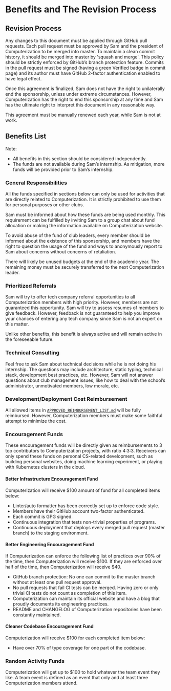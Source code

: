 # Benefits and The Revision Process

## Revision Process

Any changes to this document must be applied through GitHub pull requests.
Each pull request must be approved by Sam and the president of Computerization to be merged into
master.
To maintain a clean commit history, it should be merged into master by 'squash and merge'.
This policy should be strictly enforced by GitHub’s branch protection feature.
Commits in the pull request must be signed (having a green Verified badge in commit page) and its
author must have GitHub 2-factor authentication enabled to have legal effect.

Once this agreement is finalized, Sam does not have the right to unilaterally end the sponsorship,
unless under extreme circumstances. However, Computerization has the right to end this sponsorship
at any time and Sam has the ultimate right to interpret this document in any reasonable way.

This agreement must be manually renewed each year, while Sam is not at work.

## Benefits List

Note:

- All benefits in this section should be considered independently.
- The funds are not available during Sam’s internship. As mitigation, more funds will be provided
  prior to Sam’s internship.

### General Responsibilities

All the funds specified in sections below can only be used for activities that are directly related
to Computerization. It is strictly prohibited to use them for personal purposes or other clubs.

Sam must be informed about how these funds are being used monthly. This requirement can be fulfilled
by inviting Sam to a group chat about fund allocation or making the information available on
Computerization website.

To avoid abuse of the fund of club leaders, every member should be informed about the existence of
this sponsorship, and members have the right to question the usage of the fund and ways to
anonymously report to Sam about concerns without concerns of retaliation.

There will likely be unused budgets at the end of the academic year. The remaining money must be
securely transferred to the next Computerization leader.

### Prioritized Referrals

Sam will try to offer tech company referral opportunities to all Computerization members with high
priority. However, members are not guaranteed this opportunity. Sam will try to assess resumes of
members to give feedback. However, feedback is not guaranteed to help you improve your chances of
entering any tech company since Sam is not an expert on this matter.

Unlike other benefits, this benefit is always active and will remain active in the foreseeable
future.

### Technical Consulting

Feel free to ask Sam about technical decisions while he is not doing his internship. The questions
may include architecture, static typing, technical stack, development best practices, etc. However,
Sam will not answer questions about club management issues, like how to deal with the school’s
administrator, unmotivated members, low morale, etc.

### Development/Deployment Cost Reimbursement

All allowed items in [`APPROVED_REIMBURSEMENT_LIST.md`](./APPROVED_REIMBURSEMENT_LIST.md) will be
fully reimbursed. However, Computerization members must make some faithful attempt to minimize the
cost.

### Encouragement Funds

These encouragement funds will be directly given as reimbursements to 3 top contributors to
Computerization projects, with ratio 4:3:3. Receivers can only spend these funds on personal
CS-related development, such as building personal websites, doing machine learning experiment, or
playing with Kubernetes clusters in the cloud.

#### Better Infrastructure Encouragement Fund

Computerization will receive $100 amount of fund for all completed items below:

- Linter/auto formatter has been correctly set up to enforce code style.
- Members have their GitHub account two-factor authenticated.
- Each commit is GPG signed.
- Continuous integration that tests non-trivial properties of programs.
- Continuous deployment that deploys every merged pull request (master branch) to the staging
  environment.

#### Better Engineering Encouragement Fund

If Computerization can enforce the following list of practices over 90% of the time, then
Computerization will receive $100. If they are enforced over half of the time, then Computerization
will receive $40.

- GitHub branch protection: No one can commit to the master branch without at least one pull request
  approval.
- No pull requests that fail CI tests can be merged. Having zero or only trivial CI tests do not
  count as completion of this item.
- Computerization can maintain its official website and have a blog that proudly documents its
  engineering practices.
- README and CHANGELOG of Computerization repositories have been constantly maintained.

#### Cleaner Codebase Encouragement Fund

Computerization will receive $100 for each completed item below:

- Have over 70% of type coverage for one part of the codebase.

### Random Activity Funds

Computerization will get up to $100 to hold whatever the team event they like. A team event is
defined as an event that only and at least three Computerization members attend.
